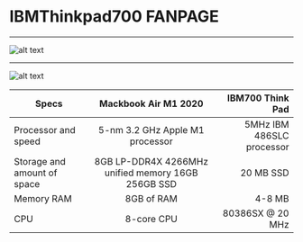 # __IBMThinkpad700 FANPAGE__

___

![alt text](https://oldcomputers.net/pics/ibm-thinkpad.jpg "Logo Title Text 1")
___
![alt text](https://cdn.mos.cms.futurecdn.net/gPvyaz76tASn87RCGuSdDc.jpg "Logo Title Text 1")



| Specs       | Mackbook Air M1 2020          |IBM700 Think Pad  |
| ------------- |:-------------:| -----:|
| Processor and speed    |5-nm 3.2 GHz Apple M1 processor | 5MHz IBM 486SLC processor |
| Storage and amount of space    | 8GB LP-DDR4X 4266MHz unified memory 16GB 256GB SSD      |   20 MB SSD|
| Memory RAM |  8GB of RAM    |    4-8 MB| 
|    CPU         |     8-core CPU         |   80386SX @ 20 MHz                |
